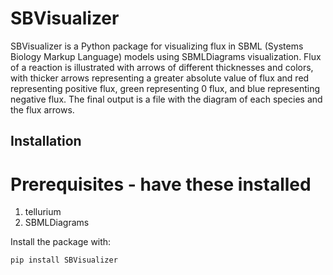 # SBVisualizer

SBVisualizer is a Python package for visualizing flux in SBML (Systems Biology Markup Language) models using SBMLDiagrams visualization. Flux of a reaction is illustrated with arrows of different thicknesses and colors, with thicker arrows representing a greater absolute value of flux and red representing positive flux, green representing 0 flux, and blue representing negative flux. The final output is a file with the diagram of each species and the flux arrows. 

## Installation
# Prerequisites - have these installed

  1. tellurium
  2. SBMLDiagrams
     
Install the package with:

`pip install SBVisualizer`


